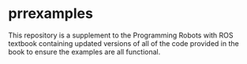 # prrexamples
This repository is a supplement to the Programming Robots with ROS textbook containing updated versions of all of the code provided in the book to ensure the examples are all
functional.
